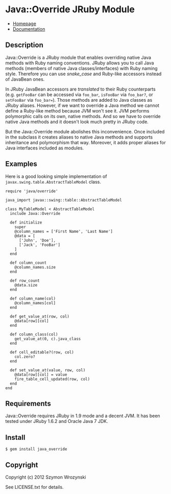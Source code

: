 Java::Override JRuby Module
===========================

* [Homepage](https://rubygems.org/gems/java_override)
* [Documentation](https://github.com/szw/java_override/blob/master/README.md)

Description
-----------

Java::Override is a JRuby module that enables overriding native Java methods with
Ruby naming conventions. JRuby allows you to call Java methods (members of native
Java classes/interfaces) with Ruby naming style. Therefore you can use *snake_case* and
Ruby-like accessors instead of JavaBean ones.

In JRuby JavaBean accessors are *translated* to their Ruby counterparts
(e.g. <code>getFooBar</code> can be accessed via <code>foo\_bar</code>,
<code>isFooBar</code> via <code>foo\_bar?</code>, or <code>setFooBar</code> via
<code>foo\_bar=</code>). Those methods are added to Java classes as JRuby aliases.
However, if we want to override a Java method we cannot define a Ruby-like method
because JVM won't see it. JVM performs polymorphic calls on its own, native methods.
And so we have to override native Java methods and it doesn't look much pretty
in JRuby code.

But the Java::Override module abolishes this inconvenience. Once included in the subclass
it creates aliases to native Java methods and supports inheritance and polymorphism that way.
Moreover, it adds proper aliases for Java interfaces included as modules.

Examples
--------

Here is a good looking simple implementation of <code>javax.swing.table.AbstractTableModel</code> class.

    require 'java/override'

    java_import javax::swing::table::AbstractTableModel

    class MyTableModel < AbstractTableModel
      include Java::Override

      def initialize
        super
        @column_names = ['First Name', 'Last Name']
        @data = [
          ['John', 'Doe'],
          ['Jack', 'FooBar']
        ]
      end

      def column_count
        @column_names.size
      end

      def row_count
        @data.size
      end

      def column_name(col)
        @column_names[col]
      end

      def get_value_at(row, col)
        @data[row][col]
      end

      def column_class(col)
        get_value_at(0, c).java_class
      end

      def cell_editable?(row, col)
        col.zero?
      end

      def set_value_at(value, row, col)
        @data[row][col] = value
        fire_table_cell_updated(row, col)
      end
    end

Requirements
------------

Java::Override requires JRuby in 1.9 mode and a decent JVM. It has been tested
under JRuby 1.6.2 and Oracle Java 7 JDK.

Install
-------

    $ gem install java_override

Copyright
---------

Copyright (c) 2012 Szymon Wrozynski

See LICENSE.txt for details.
